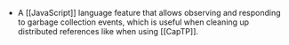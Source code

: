 - A [[JavaScript]] language feature that allows observing and responding to garbage collection events, which is useful when cleaning up distributed references like when using [[CapTP]].
